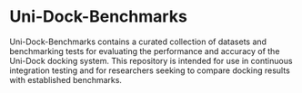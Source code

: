 # Uni-Dock-Benchmarks
Uni-Dock-Benchmarks contains a curated collection of datasets and benchmarking tests for evaluating the performance and accuracy of the Uni-Dock docking system. This repository is intended for use in continuous integration testing and for researchers seeking to compare docking results with established benchmarks.
